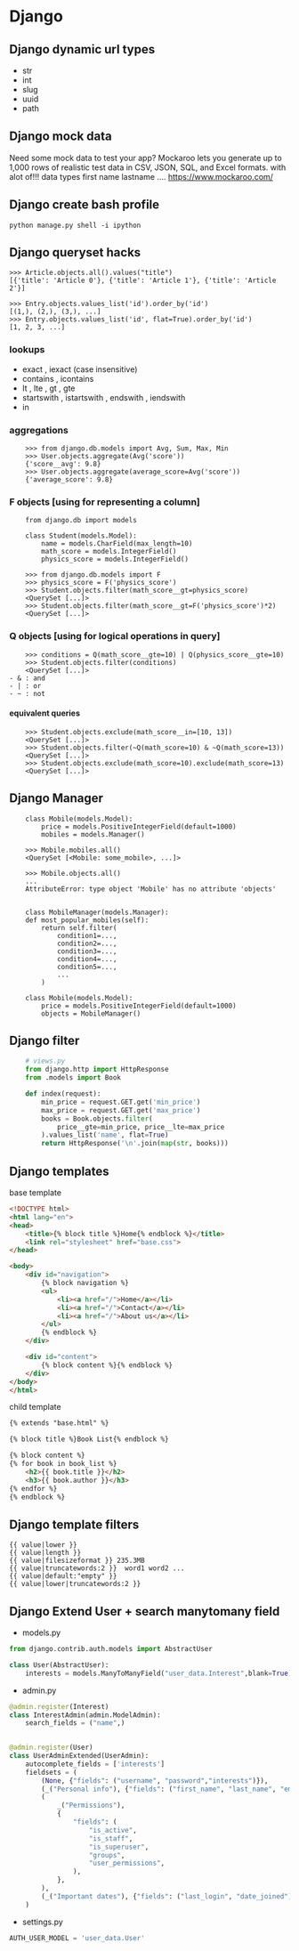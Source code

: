 # Django
## Django dynamic url types
- str
- int
- slug
- uuid
- path
## Django mock data
Need some mock data to test your app? Mockaroo lets you generate up to 1,000 rows of realistic test data in CSV, JSON, SQL, and Excel formats.
with alot of!!! data types first name lastname ....
https://www.mockaroo.com/
## Django create bash profile
    python manage.py shell -i ipython
## Django queryset hacks
```ipython
>>> Article.objects.all().values("title")
[{'title': 'Article 0'}, {'title': 'Article 1'}, {'title': 'Article 2'}]
    
>>> Entry.objects.values_list('id').order_by('id')
[(1,), (2,), (3,), ...]
>>> Entry.objects.values_list('id', flat=True).order_by('id')
[1, 2, 3, ...]
```
### lookups
- exact , iexact (case insensitive)
- contains , icontains
- lt , lte , gt , gte
- startswith , istartswith , endswith , iendswith
- in
### aggregations
```ipython
    >>> from django.db.models import Avg, Sum, Max, Min
    >>> User.objects.aggregate(Avg('score'))
    {'score__avg': 9.8}
    >>> User.objects.aggregate(average_score=Avg('score'))
    {'average_score': 9.8}
```
### F objects [using for representing a column]
```ipython
    from django.db import models

    class Student(models.Model):
        name = models.CharField(max_length=10)
        math_score = models.IntegerField()
        physics_score = models.IntegerField()
    
    >>> from django.db.models import F
    >>> physics_score = F('physics_score')
    >>> Student.objects.filter(math_score__gt=physics_score)
    <QuerySet [...]>
    >>> Student.objects.filter(math_score__gt=F('physics_score')*2)
    <QuerySet [...]>
```
### Q objects [using for logical operations in query]
```ipython
    >>> conditions = Q(math_score__gte=10) | Q(physics_score__gte=10)
    >>> Student.objects.filter(conditions)
    <QuerySet [...]>
- & : and
- | : or
- ~ : not
```
#### equivalent queries
```ipython
    >>> Student.objects.exclude(math_score__in=[10, 13])
    <QuerySet [...]>
    >>> Student.objects.filter(~Q(math_score=10) & ~Q(math_score=13))
    <QuerySet [...]>
    >>> Student.objects.exclude(math_score=10).exclude(math_score=13)
    <QuerySet [...]>
```
## Django Manager
```ipython
    class Mobile(models.Model):
        price = models.PositiveIntegerField(default=1000)
        mobiles = models.Manager()

    >>> Mobile.mobiles.all()
    <QuerySet [<Mobile: some_mobile>, ...]>

    >>> Mobile.objects.all()
    ...
    AttributeError: type object 'Mobile' has no attribute 'objects'
    
    
    class MobileManager(models.Manager):
    def most_popular_mobiles(self):
        return self.filter(
            condition1=..., 
            condition2=..., 
            condition3=..., 
            condition4=..., 
            condition5=..., 
            ...
        )

    class Mobile(models.Model):
        price = models.PositiveIntegerField(default=1000)
        objects = MobileManager()
```
## Django filter
```python
    # views.py
    from django.http import HttpResponse
    from .models import Book

    def index(request):
        min_price = request.GET.get('min_price')
        max_price = request.GET.get('max_price')
        books = Book.objects.filter(
            price__gte=min_price, price__lte=max_price
        ).values_list('name', flat=True)
        return HttpResponse('\n'.join(map(str, books)))
```
## Django templates
base template
```html
<!DOCTYPE html>
<html lang="en">
<head>
    <title>{% block title %}Home{% endblock %}</title>
    <link rel="stylesheet" href="base.css">
</head>

<body>
    <div id="navigation">
        {% block navigation %}
        <ul>
            <li><a href="/">Home</a></li>
            <li><a href="/">Contact</a></li>
            <li><a href="/">About us</a></li>
        </ul>
        {% endblock %}
    </div>

    <div id="content">
        {% block content %}{% endblock %}
    </div>
</body>
</html>
```
child template
```html
{% extends "base.html" %}

{% block title %}Book List{% endblock %}

{% block content %}
{% for book in book_list %}
    <h2>{{ book.title }}</h2>
    <h3>{{ book.author }}</h3>
{% endfor %}
{% endblock %}
```
## Django template filters
    {{ value|lower }}
    {{ value|length }} 
    {{ value|filesizeformat }} 235.3MB
    {{ value|truncatewords:2 }}  word1 word2 ...
    {{ value|default:"empty" }}
    {{ value|lower|truncatewords:2 }}
## Django Extend User + search manytomany field
- models.py
```python
from django.contrib.auth.models import AbstractUser

class User(AbstractUser):
    interests = models.ManyToManyField("user_data.Interest",blank=True)
```
- admin.py
```python
@admin.register(Interest)
class InterestAdmin(admin.ModelAdmin):
    search_fields = ("name",)
    

@admin.register(User)
class UserAdminExtended(UserAdmin):
    autocomplete_fields = ['interests']
    fieldsets = (
        (None, {"fields": ("username", "password","interests")}),
        (_("Personal info"), {"fields": ("first_name", "last_name", "email")}),
        (
            _("Permissions"),
            {
                "fields": (
                    "is_active",
                    "is_staff",
                    "is_superuser",
                    "groups",
                    "user_permissions",
                ),
            },
        ),
        (_("Important dates"), {"fields": ("last_login", "date_joined")}),
    )
```
- settings.py
```python
AUTH_USER_MODEL = 'user_data.User'
```
